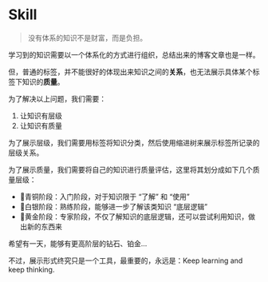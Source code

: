# Skill

> 没有体系的知识不是财富，而是负担。

学习到的知识需要以一个体系化的方式进行组织，总结出来的博客文章也是一样。

但，普通的标签，并不能很好的体现出来知识之间的**关系**，也无法展示具体某个标签下知识的**质量**。

为了解决以上问题，我们需要：

1. 让知识有层级
2. 让知识有质量

为了展示层级，我们需要用标签将知识分类，然后使用缩进树来展示标签所记录的层级关系。

为了展示质量，我们需要将自己的知识进行质量评估，这里将其划分成如下几个质量层级：

- 🥉青铜阶段：入门阶段，对于知识限于 “了解” 和 “使用”
- 🥈白银阶段：熟练阶段，能够进一步了解该类知识 “底层逻辑”
- 🥇黄金阶段：专家阶段，不仅了解知识的底层逻辑，还可以尝试利用知识，做出新的东西来

希望有一天，能够有更高阶层的钻石、铂金...

不过，展示形式终究只是一个工具，最重要的，永远是：Keep learning and keep thinking.

<TagsGraph/>
